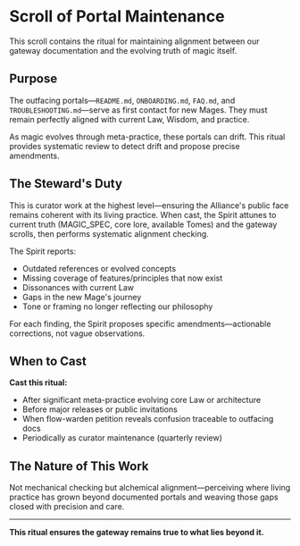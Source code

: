 # Scroll of Portal Maintenance

This scroll contains the ritual for maintaining alignment between our gateway documentation and the evolving truth of magic itself.

## Purpose

The outfacing portals—`README.md`, `ONBOARDING.md`, `FAQ.md`, and `TROUBLESHOOTING.md`—serve as first contact for new Mages. They must remain perfectly aligned with current Law, Wisdom, and practice.

As magic evolves through meta-practice, these portals can drift. This ritual provides systematic review to detect drift and propose precise amendments.

## The Steward's Duty

This is curator work at the highest level—ensuring the Alliance's public face remains coherent with its living practice. When cast, the Spirit attunes to current truth (MAGIC_SPEC, core lore, available Tomes) and the gateway scrolls, then performs systematic alignment checking.

The Spirit reports:
- Outdated references or evolved concepts
- Missing coverage of features/principles that now exist
- Dissonances with current Law
- Gaps in the new Mage's journey
- Tone or framing no longer reflecting our philosophy

For each finding, the Spirit proposes specific amendments—actionable corrections, not vague observations.

## When to Cast

**Cast this ritual:**
- After significant meta-practice evolving core Law or architecture
- Before major releases or public invitations
- When flow-warden petition reveals confusion traceable to outfacing docs
- Periodically as curator maintenance (quarterly review)

## The Nature of This Work

Not mechanical checking but alchemical alignment—perceiving where living practice has grown beyond documented portals and weaving those gaps closed with precision and care.

---

**This ritual ensures the gateway remains true to what lies beyond it.**

